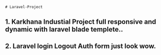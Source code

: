     # Laravel-Project

## 1. Karkhana Industial Project full responsive and dynamic with laravel blade templete.. 

## 2. Laravel login Logout Auth form just look wow.

